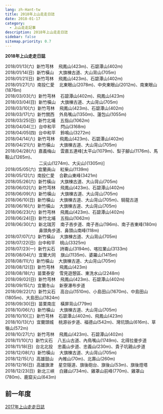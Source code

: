 ```yaml
---
lang: zh-Hant-tw
title: 2018年上山走走日誌
date: 2018-01-17
category: 
  - 上山走走記事
description: 2018年上山走走日誌
sidebar: false
sitemap.priority: 0.7
---
```


**2018年上山走走日誌**

<!-- more -->

2018/01/13(六)  新竹芎林    飛鳳山(423m)、石碧潭山(402m)  
2018/01/14(日)  新竹橫山    大旗棟古道、大山背山(705m)  
2018/01/21(日)  新竹芎林    飛鳳山(423m)、石碧潭山(402m)  
2018/01/27(六)  南投仁愛    北東眼山(2078m)、中央東眼山(2012m)、南東眼山(1876m)  
2018/03/03(六)  新竹芎林    石碧潭山(402m)、飛鳳山(423m)  
2018/03/04(日)  新竹橫山    大旗棟古道、大山背山(705m)  
2018/03/10(六)  新竹芎林    飛鳳山(423m)、石碧潭山(402m)  
2018/03/17(六)  新竹關西    外鳥嘴山(1350m)、蓮包山(1055m)  
2018/03/25(日)  新竹北埔    五指山(1062m)  
2018/04/04(三)  台中和平    閂山(3168m)  
2018/04/05(四)  台中和平    鈴鳴山(3272m)  
2018/04/14(六)  新竹芎林    飛鳳山(423m)、石碧潭山(402m)  
2018/04/21(六)  新竹橫山    大旗棟古道、大山背山(705m)  
2018/04/28(六)  嘉義梅山    雲嘉五連峰\[太平山(1079m)、梨子腳山(1176m)、馬鞍山(1265m)、  
                            二尖山(1274m)、大尖山)(1305m)\]  
2018/05/05(六)  宜蘭員山    紅柴山(1139m)  
2018/05/12(六)  南投仁愛    合歡山東峰(3421m)  
2018/05/26(六)  新竹橫山    大旗棟古道、大山背山(705m)  
2018/06/02(六)  新竹芎林    飛鳳山(423m)、石碧潭山(402m)  
2018/06/09(六)  新竹橫山    大旗棟古道、大山背山(705m)  
2018/06/10(日)  新竹橫山    大旗棟古道、大山背山(705m)、騎龍古道  
2018/06/16(六)  新竹橫山    大旗棟古道、大山背山(705m)  
2018/06/23(六)  新竹芎林    飛鳳山(423m)、石碧潭山(402m)  
2018/06/24(日)  新竹北埔    五指山(1062m)  
2018/06/30(六)  新北瑞芳    南子吝步道、南子吝山(196m)、南子吝東峰(180m)  
                            鼻頭角步道、鼻頭山南峰(118m)  
2018/07/07(六)  新竹橫山    大旗棟古道、大山背山(705m)  
2018/07/22(日)  台中和平    桃山(3325m)  
2018/07/23(一)  新竹尖石    詩崙山(3194m)、喀拉業山(3133m)  
2018/08/04(六)  宜蘭大同    旗山(1135m)、婆羅山(1415m)  
2018/08/11(六)  新竹橫山    大旗棟古道、大山背山(705m)  
2018/08/12(日)  新竹芎林    飛鳳山(423m)  
2018/08/18(六)  苗栗泰安    雪見遊憩區、東洗水山(2248m)  
2018/09/02(日)  新竹芎林    飛鳳山(423m)、石碧潭山(402m)  
2018/09/15(六)  宜蘭冬山    新寮瀑布步道  
2018/09/22(六)  新竹尖石    高台山(1510m)、小島田山(1670m)、中島田山(1805m)、大島田山(1824m)  
2018/09/30(日)  苗栗南庄    橫屏背山(779m)  
2018/10/06(六)  新竹橫山    大旗棟古道、大山背山(705m)  
2018/10/10(三)  新竹芎林    石碧潭山(402m)、飛鳳山(423m)  
2018/10/13(六)  宜蘭頭城    桃源谷步道、福德山(542m)、灣坑頭山(616m)、草嶺山(572m)  
2018/10/27(六)  新竹芎林    飛鳳山(423m)、石碧潭山(402m)  
2018/11/10(六)  新竹尖石    八五山古道、內鳥嘴山(1749m)、北得拉曼步道  
2018/11/18(日)  台北北投    忠義山步道、忠義山(230m)、貴子坑親山步道  
2018/12/08(六)  新竹橫山    大旗棟古道、大山背山(705m)  
2018/12/15(六)  高雄鼓山    內帷山(70m)、北壽山(260m)  
2018/12/16(日)  高雄旗津    星空隧道、旗後砲台、旗後山(53m)、旗後燈塔  
2018/12/23(日)  新北三峽    白雞山(734m)、雞罩山前峰(770m)、雞罩山(780m)、鹿窟尖山(643m)  

## 前一年度
[2017年上山走走日誌](/posts/post-34-2017-02-02.md)
